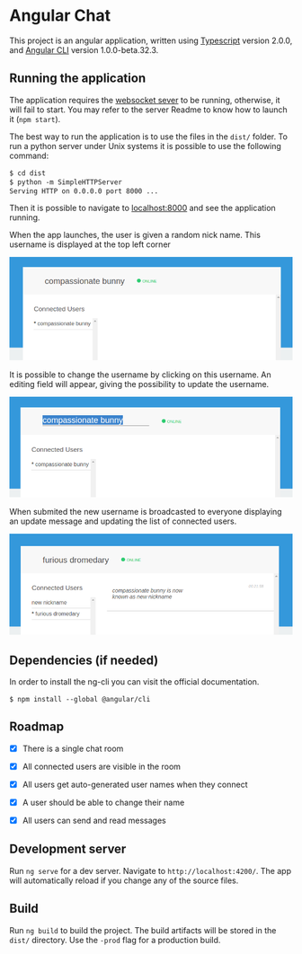 # Angular Chat

This project is an angular application, written using [Typescript](http://www.typescriptlang.org/) version 2.0.0,
and [Angular CLI](https://github.com/angular/angular-cli) version 1.0.0-beta.32.3.


## Running the application

The application requires the [websocket sever](https://github.com/1M0reBug/angular-chat-server) to be running, otherwise, it will fail to start.
You may refer to the server Readme to know how to launch it (`npm start`).

The best way to run the application is to use the files in the `dist/` folder.
To run a python server under Unix systems it is possible to use the following command:

```shell
$ cd dist
$ python -m SimpleHTTPServer
Serving HTTP on 0.0.0.0 port 8000 ...
```

Then it is possible to navigate to [localhost:8000](http://localhost:8000) and see the
application running.

When the app launches, the user is given a random nick name. This username is displayed at the top
left corner

![capture-displayed-nickname](captures/capture-nick.png)

It is possible to change the username by clicking on this username. An editing field
will appear, giving the possibility to update the username.

![capture-updating-nickname](captures/capture-changed-nick.png)

When submited the new username is broadcasted to everyone displaying an update message
and updating the list of connected users.

![capture-new-nickname-message](captures/nickname-message.png)

## Dependencies (if needed)

In order to install the ng-cli you can visit the official documentation.

```shell
$ npm install --global @angular/cli
```

## Roadmap

- [x] There is a single chat room
- [x] All connected users are visible in the room
- [x] All users get auto-generated user names when they connect
- [x] A user should be able to change their name
- [x] All users can send and read messages


## Development server
Run `ng serve` for a dev server. Navigate to `http://localhost:4200/`. The app will automatically reload if you change any of the source files.

## Build

Run `ng build` to build the project. The build artifacts will be stored in the `dist/` directory. Use the `-prod` flag for a production build.


